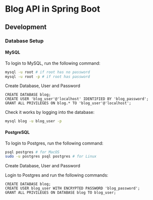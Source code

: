 # Blog API in Spring Boot 


## Development 

### Database Setup

#### MySQL

To login to MySQL, run the following command:

```bash
mysql -u root # if root has no password
mysql -u root -p # if root has password
```
Create Database, User and Password 

```mysql
CREATE DATABASE blog;
CREATE USER 'blog_user'@'localhost' IDENTIFIED BY 'blog_password';
GRANT ALL PRIVILEGES ON blog.* TO 'blog_user'@'localhost';
```

Check it works by logging into the database:

```bash
mysql blog -u blog_user -p
```

#### PostgreSQL

To login to Postgres, run the following command:

```bash
psql postgres # for MacOS 
sudo -u postgres psql postgres # for Linux
```

Create Database, User and Password

Login to Postgres and run the following commands:

    
```postgresql
CREATE DATABASE blog;
CREATE USER blog_user WITH ENCRYPTED PASSWORD 'blog_password';
GRANT ALL PRIVILEGES ON DATABASE blog TO blog_user;
```


